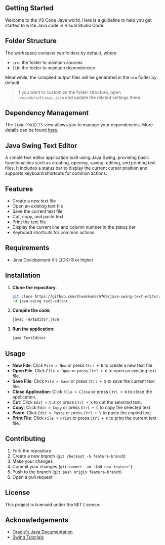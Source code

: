 ## Getting Started

Welcome to the VS Code Java world. Here is a guideline to help you get started to write Java code in Visual Studio Code.

## Folder Structure

The workspace contains two folders by default, where:

- `src`: the folder to maintain sources
- `lib`: the folder to maintain dependencies

Meanwhile, the compiled output files will be generated in the `bin` folder by default.

> If you want to customize the folder structure, open `.vscode/settings.json` and update the related settings there.

## Dependency Management

The `JAVA PROJECTS` view allows you to manage your dependencies. More details can be found [here](https://github.com/microsoft/vscode-java-dependency#manage-dependencies).


## Java Swing Text Editor
A simple text editor application built using Java Swing, providing basic functionalities such as creating, opening, saving, editing, and printing text files. It includes a status bar to display the current cursor position and supports keyboard shortcuts for common actions.

## Features
- Create a new text file
- Open an existing text file
- Save the current text file
- Cut, copy, and paste text
- Print the text file
- Display the current line and column number in the status bar
- Keyboard shortcuts for common actions

## Requirements
- Java Development Kit (JDK) 8 or higher

## Installation

1. **Clone the repository**:

    ```bash
    git clone https://github.com/Vivekkumar6769/java-swing-text-editor.git
    cd java-swing-text-editor
    ```
2. **Compile the code**:

    ```bash
    javac TextEditor.java
    ```

3. **Run the application**:

    ```bash
    java TextEditor
    ```

## Usage

- **New File**: Click `File > New` or press `Ctrl + N` to create a new text file.
- **Open File**: Click `File > Open` or press `Ctrl + O` to open an existing text file.
- **Save File**: Click `File > Save` or press `Ctrl + S` to save the current text file.
- **Close Application**: Click `File > Close` or press `Ctrl + W` to close the application.
- **Cut**: Click `Edit > Cut` or press `Ctrl + X` to cut the selected text.
- **Copy**: Click `Edit > Copy` or press `Ctrl + C` to copy the selected text.
- **Paste**: Click `Edit > Paste` or press `Ctrl + V` to paste the copied text.
- **Print File**: Click `File > Print` or press `Ctrl + P` to print the current text file.

## Contributing

1. Fork the repository
2. Create a new branch (`git checkout -b feature-branch`)
3. Make your changes
4. Commit your changes (`git commit -am 'Add new feature'`)
5. Push to the branch (`git push origin feature-branch`)
6. Open a pull request

## License

This project is licensed under the MIT License.

## Acknowledgements

- [Oracle's Java Documentation](https://docs.oracle.com/en/java/)
- [Swing Tutorials](https://docs.oracle.com/javase/tutorial/uiswing/)